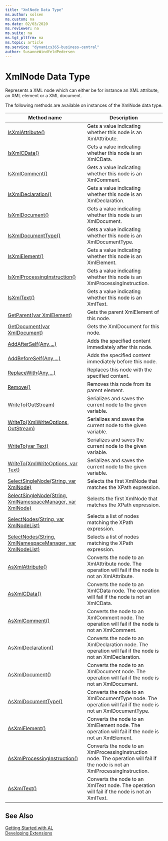 ```yaml
---
title: "XmlNode Data Type"
ms.author: solsen
ms.custom: na
ms.date: 02/03/2020
ms.reviewer: na
ms.suite: na
ms.tgt_pltfrm: na
ms.topic: article
ms.service: "dynamics365-business-central"
author: SusanneWindfeldPedersen
---
```

[//]: # (START>DO_NOT_EDIT)
[//]: # (IMPORTANT:Do not edit any of the content between here and the END>DO_NOT_EDIT.)
[//]: # (Any modifications should be made in the .xml files in the ModernDev repo.)
# XmlNode Data Type
Represents a XML node which can either be for instance an XML attribute, an XML element or a XML document.



The following methods are available on instances of the XmlNode data type.

|Method name|Description|
|-----------|-----------|
|[IsXmlAttribute()](xmlnode-isxmlattribute-method.md)|Gets a value indicating whether this node is an XmlAttribute.|
|[IsXmlCData()](xmlnode-isxmlcdata-method.md)|Gets a value indicating whether this node is an XmlCData.|
|[IsXmlComment()](xmlnode-isxmlcomment-method.md)|Gets a value indicating whether this node is an XmlComment.|
|[IsXmlDeclaration()](xmlnode-isxmldeclaration-method.md)|Gets a value indicating whether this node is an XmlDeclaration.|
|[IsXmlDocument()](xmlnode-isxmldocument-method.md)|Gets a value indicating whether this node is an XmlDocument.|
|[IsXmlDocumentType()](xmlnode-isxmldocumenttype-method.md)|Gets a value indicating whether this node is an XmlDocumentType.|
|[IsXmlElement()](xmlnode-isxmlelement-method.md)|Gets a value indicating whether this node is an XmlElement.|
|[IsXmlProcessingInstruction()](xmlnode-isxmlprocessinginstruction-method.md)|Gets a value indicating whether this node is an XmlProcessingInstruction.|
|[IsXmlText()](xmlnode-isxmltext-method.md)|Gets a value indicating whether this node is an XmlText.|
|[GetParent(var XmlElement)](xmlnode-getparent-method.md)|Gets the parent XmlElement of this node.|
|[GetDocument(var XmlDocument)](xmlnode-getdocument-method.md)|Gets the XmlDocument for this node.|
|[AddAfterSelf(Any,...)](xmlnode-addafterself-method.md)|Adds the specified content immediately after this node.|
|[AddBeforeSelf(Any,...)](xmlnode-addbeforeself-method.md)|Adds the specified content immediately before this node.|
|[ReplaceWith(Any,...)](xmlnode-replacewith-method.md)|Replaces this node with the specified content.|
|[Remove()](xmlnode-remove-method.md)|Removes this node from its parent element.|
|[WriteTo(OutStream)](xmlnode-writeto-outstream-method.md)|Serializes and saves the current node to the given variable.|
|[WriteTo(XmlWriteOptions, OutStream)](xmlnode-writeto-xmlwriteoptions-outstream-method.md)|Serializes and saves the current node to the given variable.|
|[WriteTo(var Text)](xmlnode-writeto-text-method.md)|Serializes and saves the current node to the given variable.|
|[WriteTo(XmlWriteOptions, var Text)](xmlnode-writeto-xmlwriteoptions-text-method.md)|Serializes and saves the current node to the given variable.|
|[SelectSingleNode(String, var XmlNode)](xmlnode-selectsinglenode-string-xmlnode-method.md)|Selects the first XmlNode that matches the XPath expression.|
|[SelectSingleNode(String, XmlNamespaceManager, var XmlNode)](xmlnode-selectsinglenode-string-xmlnamespacemanager-xmlnode-method.md)|Selects the first XmlNode that matches the XPath expression.|
|[SelectNodes(String, var XmlNodeList)](xmlnode-selectnodes-string-xmlnodelist-method.md)|Selects a list of nodes matching the XPath expression.|
|[SelectNodes(String, XmlNamespaceManager, var XmlNodeList)](xmlnode-selectnodes-string-xmlnamespacemanager-xmlnodelist-method.md)|Selects a list of nodes matching the XPath expression.|
|[AsXmlAttribute()](xmlnode-asxmlattribute-method.md)|Converts the node to an XmlAttribute node. The operation will fail if the node is not an XmlAttribute.|
|[AsXmlCData()](xmlnode-asxmlcdata-method.md)|Converts the node to an XmlCData node. The operation will fail if the node is not an XmlCData.|
|[AsXmlComment()](xmlnode-asxmlcomment-method.md)|Converts the node to an XmlComment node. The operation will fail if the node is not an XmlComment.|
|[AsXmlDeclaration()](xmlnode-asxmldeclaration-method.md)|Converts the node to an XmlDeclaration node. The operation will fail if the node is not an XmlDeclaration.|
|[AsXmlDocument()](xmlnode-asxmldocument-method.md)|Converts the node to an XmlDocument node. The operation will fail if the node is not an XmlDocument.|
|[AsXmlDocumentType()](xmlnode-asxmldocumenttype-method.md)|Converts the node to an XmlDocumentType node. The operation will fail if the node is not an XmlDocumentType.|
|[AsXmlElement()](xmlnode-asxmlelement-method.md)|Converts the node to an XmlElement node. The operation will fail if the node is not an XmlElement.|
|[AsXmlProcessingInstruction()](xmlnode-asxmlprocessinginstruction-method.md)|Converts the node to an XmlProcessingInstruction node. The operation will fail if the node is not an XmlProcessingInstruction.|
|[AsXmlText()](xmlnode-asxmltext-method.md)|Converts the node to an XmlText node. The operation will fail if the node is not an XmlText.|

[//]: # (IMPORTANT: END>DO_NOT_EDIT)
## See Also
[Getting Started with AL](../../devenv-get-started.md)  
[Developing Extensions](../../devenv-dev-overview.md)  